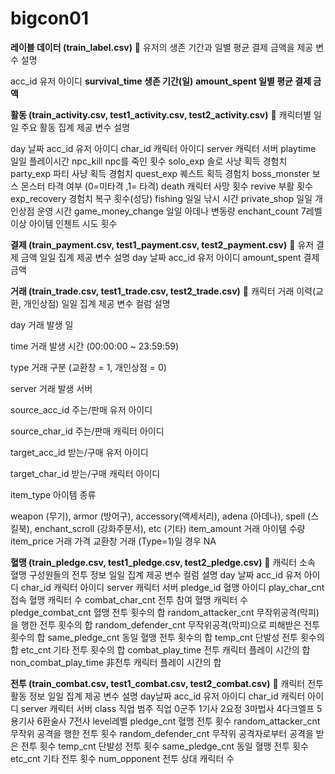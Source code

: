 # bigcon01 

**레이블 데이터 (train_label.csv)**
 유저의 생존 기간과 일별 평균 결제 금액을 제공 변수 설명

acc_id 유저 아이디
**survival_time 생존 기간(일)**
**amount_spent 일별 평균 결제 금액**



**활동 (train_activity.csv, test1_activity.csv, test2_activity.csv)**
 캐릭터별 일일 주요 활동 집계 제공 변수 설명



day 날짜
acc_id 유저 아이디
char_id 캐릭터 아이디
server 캐릭터 서버
playtime 일일 플레이시간
npc_kill npc를 죽인 횟수
solo_exp 솔로 사냥 획득 경험치
party_exp 파티 사냥 획득 경험치
quest_exp 퀘스트 획득 경험치
boss_monster 보스 몬스터 타격 여부 (0=미타격 ,1= 타격)
death 캐릭터 사망 횟수
revive 부활 횟수
exp_recovery 경험치 복구 횟수(성당)
fishing 일일 낚시 시간
private_shop 일일 개인상점 운영 시간
game_money_change 일일 아데나 변동량
enchant_count 7레벨 이상 아이템 인첸트 시도 횟수

**결제 (train_payment.csv, test1_payment.csv, test2_payment.csv)**
 유저 결제 금액 일일 집계 제공 변수 설명
day 날짜
acc_id 유저 아이디
amount_spent 결제 금액

**거래 (train_trade.csv, test1_trade.csv, test2_trade.csv)**
 캐릭터 거래 이력(교환, 개인상점) 일일 집계 제공 변수 컬럼 설명 

day 거래 발생 일 

time 거래 발생 시간 (00:00:00 ~ 23:59:59) 

type 거래 구분 (교환창 = 1, 개인상점 = 0) 

server 거래 발생 서버 

source_acc_id 주는/판매 유저 아이디 

source_char_id 주는/판매 캐릭터 아이디 

target_acc_id 받는/구매 유저 아이디 

target_char_id 받는/구매 캐릭터 아이디 

item_type 아이템 종류 

weapon (무기), armor (방어구), accessory(액세서리), adena (아데나), spell (스킬북), enchant_scroll (강화주문서), etc (기타)
item_amount 거래 아이템 수량
item_price 거래 가격 교환창 거래 (Type=1)일 경우 NA



**혈맹 (train_pledge.csv, test1_pledge.csv, test2_pledge.csv)**
 캐릭터 소속 혈맹 구성원들의 전투 정보 일일 집계 제공 변수 컬럼 설명
day 날짜
acc_id 유저 아이디
char_id 캐릭터 아이디
server 캐릭터 서버
pledge_id 혈맹 아이디
play_char_cnt 접속 혈맹 캐릭터 수
combat_char_cnt 전투 참여 혈맹 캐릭터 수
pledge_combat_cnt 혈맹 전투 횟수의 합
random_attacker_cnt 무작위공격(막피)을 행한 전투 횟수의 합
random_defender_cnt 무작위공격(막피)으로 피해받은 전투 횟수의 합
same_pledge_cnt 동일 혈맹 전투 횟수의 합
temp_cnt 단발성 전투 횟수의 합
etc_cnt 기타 전투 횟수의 합
combat_play_time 전투 캐릭터 플레이 시간의 합
non_combat_play_time 非전투 캐릭터 플레이 시간의 합

**전투 (train_combat.csv, test1_combat.csv, test2_combat.csv)**
 캐릭터 전투 활동 정보 일일 집계 제공 변수 설명
day날짜
acc_id 유저 아이디
char_id 캐릭터 아이디
server 캐릭터 서버
class 직업 범주 직업
0군주
1기사
2요정
3마법사
4다크엘프
5용기사
6환술사
7전사
level레벨
pledge_cnt 혈맹 전투 횟수
random_attacker_cnt 무작위 공격을 행한 전투 횟수
random_defender_cnt 무작위 공격자로부터 공격을 받은 전투 횟수
temp_cnt 단발성 전투 횟수
same_pledge_cnt 동일 혈맹 전투 횟수
etc_cnt 기타 전투 횟수
num_opponent 전투 상대 캐릭터 수